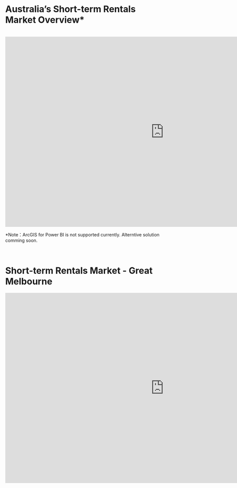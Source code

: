 <br>

# Australia’s Short-term Rentals Market Overview*
<br>

<iframe width="1000" height="600" src="https://app.powerbi.com/view?r=eyJrIjoiYmFlMmQwNjQtZGU4OS00YzgyLTg1NDUtNzRiMjdiMTBiMTQ0IiwidCI6Ijc4ZWRhMzM0LWU5MTctNDQzNS1iMjM1LTg1OGI3MjFlY2ZmMSJ9&pageName=ReportSectionc3d1c7464b06158f6eb7" frameborder="0" allowFullScreen="true"></iframe>

\*Note：ArcGIS for Power BI is not supported currently. Alterntive solution comming soon.

<br>

# Short-term Rentals Market - Great Melbourne



<iframe width="1000" height="600" src="https://app.powerbi.com/view?r=eyJrIjoiODI5NmJhNTYtOWJmOS00ZTVmLTliNjYtYWQ5ZWQzZjhhNDFlIiwidCI6Ijc4ZWRhMzM0LWU5MTctNDQzNS1iMjM1LTg1OGI3MjFlY2ZmMSJ9&pageName=ReportSection023edc328f2f908b1086" frameborder="0" allowFullScreen="true"></iframe>

